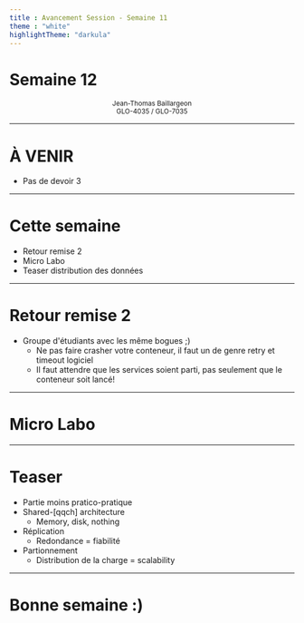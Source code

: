 ```yaml
---
title : Avancement Session - Semaine 11
theme : "white" 
highlightTheme: "darkula"
---
```


# Semaine 12

<small><div align=center>Jean-Thomas Baillargeon</small>   
<small>GLO-4035 / GLO-7035</small>  </div>

---

# À VENIR

* Pas de devoir 3

---

# Cette semaine

* Retour remise 2
* Micro Labo 
* Teaser distribution des données

---

# Retour remise 2

* Groupe d'étudiants avec les même bogues ;) 
  * Ne pas faire crasher votre conteneur, il faut un de genre retry et timeout logiciel
  * Il faut attendre que les services soient parti, pas seulement que le conteneur soit lancé!

---

# Micro Labo

---

# Teaser
* Partie moins pratico-pratique
* Shared-\[qqch\] architecture
  * Memory, disk, nothing
* Réplication
  * Redondance = fiabilité
* Partionnement
  * Distribution de la charge = scalability 

---

# Bonne semaine :)